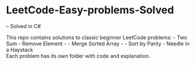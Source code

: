 # LeetCode-Easy-problems-Solved
– Solved in C# 

This repo contains solutions to classic beginner LeetCode problems: 
        - Two Sum - Remove Element -
        -  Merge Sorted Array
        -   - Sort by Parity
        -  Needle in a Haystack  
  Each problem has its own folder with code and explanation.
